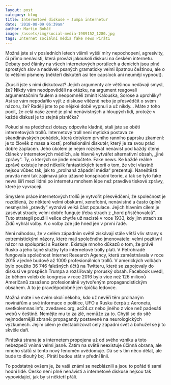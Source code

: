 ```yaml
---
layout: post
category: blog
title: Internetové diskuse – žumpa internetu?
date: '2018-08-09 06:39am'
author: Martin Boháč
image: /assets/img/social-media-1989152_1280.jpg
tags: Internet sociální média fake news Piráti
---
```

Možná jste si v posledních letech všimli vyšší míry nepochopení, agresivity, či přímo nenávisti, která provází jakoukoli diskusi na českém internetu. Debaty pod články na všech internetových portálech a denících jsou plné sprostých slov a nadávek psaných gramaticky velmi špatnou češtinou, ale o to většími písmeny (někteří diskutéři asi ten capslock ani neumějí vypnout).

Zkusili jste s nimi diskutovat? Jejich argumenty ale většinou nedávají smysl, že? Nikdy vám neodpověděli na otázku, na argument reagovali argumentačním faulem a neopomněli zmínit Kalouska, Sorose a uprchlíky? Asi se vám nepodařilo vyjít z diskuse vítězně nebo je přesvědčit o svém názoru, že? Raději jste to po nějaké době vypnuli a už nikdy… Máte z toho pocit, že celá naše země je plná nenávistných a hloupých lidí, protože v každé diskusi je to stejná písnička?

Pokud si na předchozí dotazy odpovíte kladně, stali jste se obětí internetových trollů. Internetový troll není mytická postava ze skandinávských pohádek, která dotykem prvního ranního paprsku zkamení: je to člověk z masa a kostí, profesionální diskutér, který je za svou práci dobře zaplacen. Jeho úkolem je nejen rozsévat nenávist pod každý čtený článek v internetových médiích, ale hlavně vytvářet alternativní obsah, „jiné zprávy“. Ty, o kterých se jinde nedočtete. Fake news. Ke každé reálné zprávě existuje hned několik fantastických teorií o tom, že věci vlastně nejsou vůbec tak, jak to „prolhaná západní média“ prezentují. Naneštěstí pravda není tak zajímavá jako úžasné konspirační teorie, a tak se tyto fake news šíří mezi lidmi po internetu mnohem lépe než pravdivé tiskové zprávy, které je vyvracejí.

Smyslem práce internetových trollů je vytvořit přesvědčení, že společnost je rozdělená, že některé velmi obskurní, xenofobní, nenávistné a často úplně nesmyslné „pravdy“ vyznává velká část populace. Jejich hlavním cílem je zasévat strach; velmi dobře funguje třeba strach z „hord přistěhovalců“. Tuto strategii použili velice chytře už nacisté v roce 1933, kdy jim strach ze Židů vyhrál volby. A o volby zde jde hned jen v první řadě.

Není náhodou, že v celém západním světě získávají stále větší vliv strany s extremistickými názory, které mají společného jmenovatele: velmi pozitivní názor na spolupráci s Ruskem. Existuje mnoho důkazů o tom, že právě Rusko a jeho tajné služby tyto internetové trolly platí. V Petrohradě fungovala společnost Internet Research Agency, která zaměstnávala v roce 2015 v jedné budově až 1000 profesionálních trollů. V amerických volbách bylo použito 36 746 falešných účtů na Twitteru, které se zapojovaly do diskusí ve prospěch Trumpa a rozšiřovaly proruský obsah. Facebook uvedl, že během voleb do kongresu v roce 2016 bylo více než 126 milionů Američanů zasaženo profesionálně vytvořeným propagandistickým obsahem. A to je pravděpodobně jen špička ledovce. 

Možná máte i ve svém okolí někoho, kdo už nevěří těm prolhaným novinářům a své informace o politice, UFO a Rusku čerpá z Aeronetu, svetkolemnas.info, zvedavec.org, ac24.cz nebo jiného z více než padesáti webů v češtině. Nemějte mu to za zlé, nemůže za to. Chytil se do sítě nejmodernější zbraně: propagandy postavené na neurologických výzkumech. Jejím cílem je destabilizovat celý západní svět a bohužel se jí to skvěle daří.

Pirátská strana je s internetem propojena už od svého vzniku a toto nebezpečí vnímá velmi jasně. Zatím na světě neexistuje účinná obrana, ale mnoho států si tento nový fenomén uvědomuje. Dá se s tím něco dělat, ale bude to dlouhý boj. Piráti budou stát v přední linii.

To podstatné ovšem je, že vaši známí se nezbláznili a jsou to pořád ti samí hodní lidé. Česko není plné nenávisti a internetové diskuse nejsou tak vypovídající, jak by si někteří přáli.
